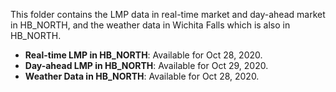 This folder contains the LMP data in real-time market and day-ahead market in HB_NORTH, and the weather data in Wichita Falls which is also in HB_NORTH. 

- **Real-time LMP in HB_NORTH**: Available for Oct 28, 2020.
- **Day-ahead LMP in HB_NORTH**: Available for Oct 29, 2020.
- **Weather Data in HB_NORTH**: Available for Oct 28, 2020.
